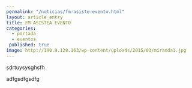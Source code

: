 ```yaml
---
permalink: "/noticias/fm-asiste-evento.html"
layout: article_entry
title: FM ASISTEA EVENTO
categories: 
  - portada
  - eventos
 published: true
image: http://190.9.128.163/wp-content/uploads/2015/03/miranda1.jpg
---
```


sdrtuysysghsfh

adfgsdfgsdfg


